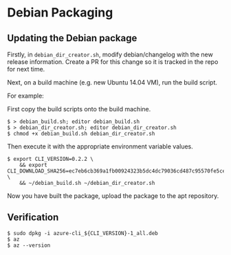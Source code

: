 Debian Packaging
================

Updating the Debian package
---------------------------

Firstly, in `debian_dir_creator.sh`, modify debian/changelog with the new release information.
Create a PR for this change so it is tracked in the repo for next time.

Next, on a build machine (e.g. new Ubuntu 14.04 VM), run the build script.

For example:

First copy the build scripts onto the build machine.
```
$ > debian_build.sh; editor debian_build.sh
$ > debian_dir_creator.sh; editor debian_dir_creator.sh
$ chmod +x debian_build.sh debian_dir_creator.sh
```

Then execute it with the appropriate environment variable values.
```
$ export CLI_VERSION=0.2.2 \
    && export CLI_DOWNLOAD_SHA256=ec7eb6cb369a1fb00924323b5dc4dc79036cd487c95570fe5ce753fd5eb869ce \
    && ~/debian_build.sh ~/debian_dir_creator.sh
```

Now you have built the package, upload the package to the apt repository.


Verification
------------

```
$ sudo dpkg -i azure-cli_${CLI_VERSION}-1_all.deb
$ az
$ az --version
```
